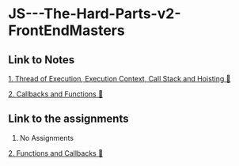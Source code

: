 # JS---The-Hard-Parts-v2-FrontEndMasters
## Link to Notes
[1. Thread of Execution, Execution Context, Call Stack and Hoisting 🚀](https://drive.google.com/file/d/1aw3pAlNbeHmBATYC25V9fcdaC5ml7jhI/view?usp=share_link)

[2. Callbacks and Functions 🚀](https://drive.google.com/file/d/1YIMfZtTGTsOyAHN2WBzRWBZnN9AdqH-X/view?usp=sharing)
## Link to the assignments
1. No Assignments

[2. Functions and Callbacks 🚀](http://csbin.io/callbacks)
